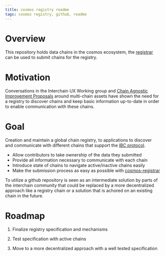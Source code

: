 ```yaml
---
title: cosmos registry readme
tags: cosmos registry, github, readme
---
```


# Overview

This repository holds data chains in the cosmos ecosystem, the [registrar](https://github.com/cosmos/cosmos-registrar) can be used to submit chains for the registry.

# Motivation
Conversations in the Interchain UX Working group and [Chain Agnostic Improvement Proposals](https://github.com/ChainAgnostic/CAIPs/issues/27) around multi-chain assets have shown the need for a registry to discover chains and keep basic information up-to-date in order to enable communication with these chains.


# Goal
Creation and maintain a global chain registry, to applications to discover and communicate with different chains that support the [IBC protocol](https://github.com/cosmos/ics). 

* Allow contributors to take ownership of the data they submitted
* Provide all information necessary to communicate with each chain
* Introduce state of chains to navigate active/inactive chains easily
* Make the submission process as easy as possible with [cosmos-registrar](https://github.com/cosmos/cosmos-registrar)

To utilize a github repository is seen as an intermediate solution by parts of the interchain community that could be replaced by a more decentralized approach like a registry chain or a solution that is achored on an existing chain in the future.

# Roadmap

1) Finalize registry specification and mechanisms

2) Test specification with active chains

3) Move to a more decentralized approach with a well tested specification